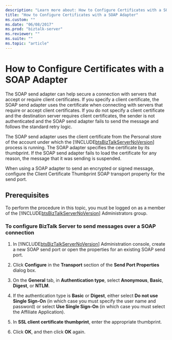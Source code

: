 ```yaml
---
description: "Learn more about: How to Configure Certificates with a SOAP Adapter"
title: "How to Configure Certificates with a SOAP Adapter"
ms.custom: ""
ms.date: "06/08/2017"
ms.prod: "biztalk-server"
ms.reviewer: ""
ms.suite: ""
ms.topic: "article"
---
```

# How to Configure Certificates with a SOAP Adapter
The SOAP send adapter can help secure a connection with servers that accept or require client certificates. If you specify a client certificate, the SOAP send adapter uses the certificate when connecting with servers that require or accept client certificates. If you do not specify a client certificate and the destination server requires client certificates, the sender is not authenticated and the SOAP send adapter fails to send the message and follows the standard retry logic.  

 The SOAP send adapter uses the client certificate from the Personal store of the account under which the [!INCLUDE[btsBizTalkServerNoVersion](../includes/btsbiztalkservernoversion-md.md)] process is running. The SOAP adapter specifies the certificate by its thumbprint. If the SOAP send adapter fails to load the certificate for any reason, the message that it was sending is suspended.  

 When using a SOAP adapter to send an encrypted or signed message, configure the Client Certificate Thumbprint SOAP transport property for the send port.  

## Prerequisites  
 To perform the procedure in this topic, you must be logged on as a member of the [!INCLUDE[btsBizTalkServerNoVersion](../includes/btsbiztalkservernoversion-md.md)] Administrators group.  

### To configure BizTalk Server to send messages over a SOAP connection  

1. In [!INCLUDE[btsBizTalkServerNoVersion](../includes/btsbiztalkservernoversion-md.md)] Administration console, create a new SOAP send port or open the properties for an existing SOAP send port.  

2. Click **Configure** in the **Transport** section of the **Send Port Properties** dialog box.  

3. On the **General** tab, in **Authentication type**, select **Anonymous**, **Basic**, **Digest**, or **NTLM**.  

4. If the authentication type is **Basic** or **Digest**, either select **Do not use Single Sign-On** (in which case you must specify the user name and password) or select **Use Single Sign-On** (in which case you must select the Affiliate Application).  

5. In **SSL client certificate thumbprint**, enter the appropriate thumbprint.  

6. Click **OK**, and then click **OK** again.
